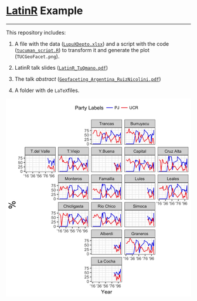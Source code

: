 # [LatinR](http://latin-r.com/) Example
---
This repository includes:

1. A file with the data ([`LupuXDepto.xlsx`](https://github.com/TuQmano/geofacet_ARG/blob/master/.LatinR/LupuXDepto.xlsx)) and a script with the code ([`tucuman_script.R`](https://github.com/TuQmano/geofacet_ARG/blob/master/.LatinR/tucuman_script.R)) to transform it and generate the plot (`TUCGeoFacet.png`).

2. LatinR talk slides ([`LatinR_TuQmano.pdf`](https://github.com/TuQmano/geofacet_ARG/blob/master/.LatinR/LatinR_TuQmano.pdf))
3. The talk *abstract* ([`Geofaceting_Argentina_RuizNicolini.pdf`](https://github.com/TuQmano/geofacet_ARG/blob/master/.LatinR/Geofaceting_Argentina_RuizNicolini.pdf))
4. A folder with de `LaTeX`files. 

![tuc](https://github.com/TuQmano/geofacet_ARG/blob/master/.LatinR/TUCGeoFacet.png)
